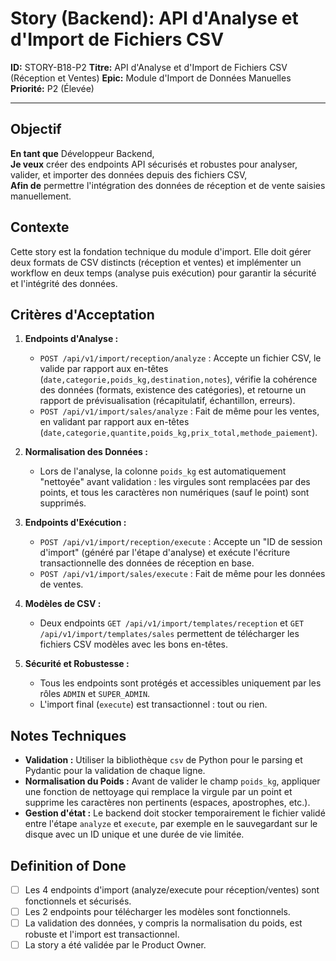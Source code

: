 # Story (Backend): API d'Analyse et d'Import de Fichiers CSV

**ID:** STORY-B18-P2
**Titre:** API d'Analyse et d'Import de Fichiers CSV (Réception et Ventes)
**Epic:** Module d'Import de Données Manuelles
**Priorité:** P2 (Élevée)

---

## Objectif

**En tant que** Développeur Backend,  
**Je veux** créer des endpoints API sécurisés et robustes pour analyser, valider, et importer des données depuis des fichiers CSV,  
**Afin de** permettre l'intégration des données de réception et de vente saisies manuellement.

## Contexte

Cette story est la fondation technique du module d'import. Elle doit gérer deux formats de CSV distincts (réception et ventes) et implémenter un workflow en deux temps (analyse puis exécution) pour garantir la sécurité et l'intégrité des données.

## Critères d'Acceptation

1.  **Endpoints d'Analyse :**
    -   `POST /api/v1/import/reception/analyze` : Accepte un fichier CSV, le valide par rapport aux en-têtes (`date,categorie,poids_kg,destination,notes`), vérifie la cohérence des données (formats, existence des catégories), et retourne un rapport de prévisualisation (récapitulatif, échantillon, erreurs).
    -   `POST /api/v1/import/sales/analyze` : Fait de même pour les ventes, en validant par rapport aux en-têtes (`date,categorie,quantite,poids_kg,prix_total,methode_paiement`).

2.  **Normalisation des Données :**
    -   Lors de l'analyse, la colonne `poids_kg` est automatiquement "nettoyée" avant validation : les virgules sont remplacées par des points, et tous les caractères non numériques (sauf le point) sont supprimés.

3.  **Endpoints d'Exécution :**
    -   `POST /api/v1/import/reception/execute` : Accepte un "ID de session d'import" (généré par l'étape d'analyse) et exécute l'écriture transactionnelle des données de réception en base.
    -   `POST /api/v1/import/sales/execute` : Fait de même pour les données de ventes.

4.  **Modèles de CSV :**
    -   Deux endpoints `GET /api/v1/import/templates/reception` et `GET /api/v1/import/templates/sales` permettent de télécharger les fichiers CSV modèles avec les bons en-têtes.

5.  **Sécurité et Robustesse :**
    -   Tous les endpoints sont protégés et accessibles uniquement par les rôles `ADMIN` et `SUPER_ADMIN`.
    -   L'import final (`execute`) est transactionnel : tout ou rien.

## Notes Techniques

-   **Validation :** Utiliser la bibliothèque `csv` de Python pour le parsing et Pydantic pour la validation de chaque ligne.
-   **Normalisation du Poids :** Avant de valider le champ `poids_kg`, appliquer une fonction de nettoyage qui remplace la virgule par un point et supprime les caractères non pertinents (espaces, apostrophes, etc.).
-   **Gestion d'état :** Le backend doit stocker temporairement le fichier validé entre l'étape `analyze` et `execute`, par exemple en le sauvegardant sur le disque avec un ID unique et une durée de vie limitée.

## Definition of Done

- [ ] Les 4 endpoints d'import (analyze/execute pour réception/ventes) sont fonctionnels et sécurisés.
- [ ] Les 2 endpoints pour télécharger les modèles sont fonctionnels.
- [ ] La validation des données, y compris la normalisation du poids, est robuste et l'import est transactionnel.
- [ ] La story a été validée par le Product Owner.

